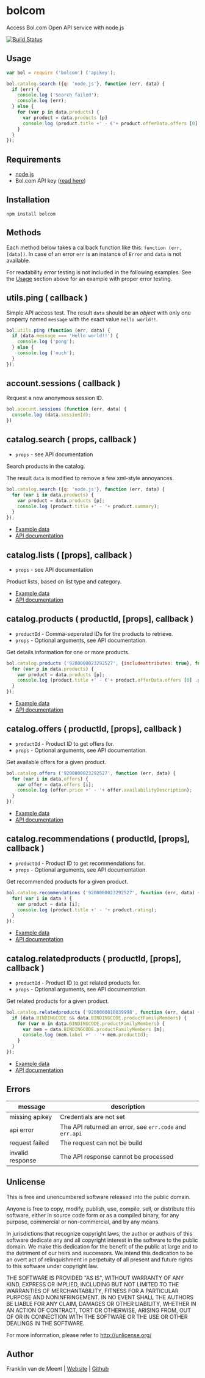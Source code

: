 bolcom
======

Access Bol.com Open API service with node.js

[![Build Status](https://travis-ci.org/fvdm/nodejs-bolcom.svg?branch=master)](https://travis-ci.org/fvdm/nodejs-bolcom)


Usage
-----

```js
var bol = require ('bolcom') ('apikey');

bol.catalog.search ({q: 'node.js'}, function (err, data) {
  if (err) {
    console.log ('Search failed');
    console.log (err);
  } else {
    for (var p in data.products) {
      var product = data.products [p]
      console.log (product.title +' - €'+ product.offerData.offers [0] .price);
    }
  }
});
```


Requirements
------------

* [node.js](https://nodejs.org)
* Bol.com API key ([read here](https://developers.bol.com/documentatie/aan-de-slag/))


Installation
------------

`npm install bolcom`


Methods
-------

Each method below takes a callback function like this: `function (err, [data])`.
In case of an error `err` is an instance of `Error` and `data` is not available.

For readability error testing is not included in the following examples.
See the [Usage](#Usage) section above for an example with proper error testing.


utils.ping ( callback )
----------

Simple API access test. The result `data` should be an *object* with only one
property named `message` with the exact value `Hello world!!`.

```js
bol.utils.ping (function (err, data) {
  if (data.message === 'Hello world!!') {
    console.log ('pong');
  } else {
    console.log ('ouch');
  }
});
```


account.sessions ( callback )
----------------

Request a new anonymous session ID.

```js
bol.acocunt.sessions (function (err, data) {
  console.log (data.sessionId);
})
```


catalog.search ( props, callback )
--------------

* `props` - see API documentation

Search products in the catalog.

The result `data` is modified to remove a few xml-style annoyances.

```js
bol.catalog.search ({q: 'node.js'}, function (err, data) {
  for (var i in data.products) {
    var product = data.products [p];
    console.log (product.title +' - '+ product.summary);
  }
});
```

* [Example data](https://github.com/fvdm/nodejs-bolcom/wiki/catalog.search)
* [API documentation](https://developers.bol.com/handleiding/v4/Catalog/files/GETcatalogv4search.html)


catalog.lists ( [props], callback )
-------------

* `props` - see API documentation

Product lists, based on list type and category.

* [Example data](https://github.com/fvdm/nodejs-bolcom/wiki/catalog.lists)
* [API documentation](https://developers.bol.com/handleiding/v4/Catalog/files/GETcatalogv4productlists.html)


catalog.products ( productId, [props], callback )
----------------

* `productId` - Comma-seperated IDs for the products to retrieve.
* `props` - Optional arguments, see API documentation.

Get details information for one or more products.

```js
bol.catalog.products ('9200000023292527', {includeattributes: true}, function (err, data) {
  for (var p in data.products) {
    var product = data.products [p];
    console.log (product.title +' - €'+ product.offerData.offers [0] .price);
  }
});
```

* [Example data](https://github.com/fvdm/nodejs-bolcom/wiki/catalog.products)
* [API documentation](https://developers.bol.com/handleiding/v4/Catalog/files/GETcatalogv4products.html)


catalog.offers ( productId, [props], callback )
--------------

* `productId` - Product ID to get offers for.
* `props` - Optional arguments, see API documentation.

Get available offers for a given product.

```js
bol.catalog.offers ('9200000023292527', function (err, data) {
  for (var i in data.offers) {
    var offer = data.offers [i];
    console.log (offer.price +' - '+ offer.availabilityDescription);
  }
});
```

* [Example data](https://github.com/fvdm/nodejs-bolcom/wiki/catalog.offers)
* [API documentation](https://developers.bol.com/handleiding/v4/Catalog/files/GETcatalogv4offers.html)


catalog.recommendations ( productId, [props], callback )
-----------------------

* `productId` - Product ID to get recommendations for.
* `props` - Optional arguments, see API documentation.

Get recommended products for a given product.

```js
bol.catalog.recommendations ('9200000023292527', function (err, data) {
  for( var i in data ) {
    var product = data [i];
    console.log (product.title +' - '+ product.rating);
  }
});
```

* [Example data](https://github.com/fvdm/nodejs-bolcom/wiki/catalog.recommendations)
* [API documentation](https://developers.bol.com/handleiding/v4/Catalog/files/GETcatalogv4recommendations.html)


catalog.relatedproducts ( productId, [props], callback )
-----------------------

* `productId` - Product ID to get related products for.
* `props` - Optional arguments, see API documentation.

Get related products for a given product.

```js
bol.catalog.relatedproducts ('9200000010839998', function (err, data) {
  if (data.BINDINGCODE && data.BINDINGCODE.productFamilyMembers) {
    for (var m in data.BINDINGCODE.productFamilyMembers) {
      var mem = data.BINDINGCODE.productFamilyMembers [m];
      console.log (mem.label +' - '+ mem.productId);
    }
  }
});
```

* [Example data](https://github.com/fvdm/nodejs-bolcom/wiki/catalog.relatedproducts)
* [API documentation](https://developers.bol.com/handleiding/v4/Catalog/files/GETcatalogv4relatedproducts.html)


Errors
------

message          | description
-----------------|--------------------------------------------------------
missing apikey   | Credentials are not set
api error        | The API returned an error, see `err.code` and `err.api`
request failed   | The request can not be build
invalid response | The API response cannot be processed


Unlicense
---------

This is free and unencumbered software released into the public domain.

Anyone is free to copy, modify, publish, use, compile, sell, or
distribute this software, either in source code form or as a compiled
binary, for any purpose, commercial or non-commercial, and by any
means.

In jurisdictions that recognize copyright laws, the author or authors
of this software dedicate any and all copyright interest in the
software to the public domain. We make this dedication for the benefit
of the public at large and to the detriment of our heirs and
successors. We intend this dedication to be an overt act of
relinquishment in perpetuity of all present and future rights to this
software under copyright law.

THE SOFTWARE IS PROVIDED "AS IS", WITHOUT WARRANTY OF ANY KIND,
EXPRESS OR IMPLIED, INCLUDING BUT NOT LIMITED TO THE WARRANTIES OF
MERCHANTABILITY, FITNESS FOR A PARTICULAR PURPOSE AND NONINFRINGEMENT.
IN NO EVENT SHALL THE AUTHORS BE LIABLE FOR ANY CLAIM, DAMAGES OR
OTHER LIABILITY, WHETHER IN AN ACTION OF CONTRACT, TORT OR OTHERWISE,
ARISING FROM, OUT OF OR IN CONNECTION WITH THE SOFTWARE OR THE USE OR
OTHER DEALINGS IN THE SOFTWARE.

For more information, please refer to <http://unlicense.org/>


Author
------

Franklin van de Meent
| [Website](https://frankl.in)
| [Github](https://github.com/fvdm)

